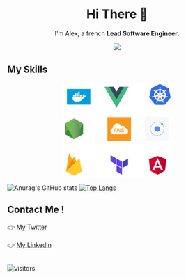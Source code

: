 
<h1 align=center>Hi There 👋</h1>

<p align=center>
  I'm Alex, a french <strong>Lead Software Engineer</strong>.
</p>

<p align=center>
<img width="25%" src="https://avatars.githubusercontent.com/u/1835726?v=4"></img>
</p>


## My Skills
<p align=center>
<img src="https://github.com/riderx/riderx/blob/main/skills.png" width="50%"></img>
</p>

![Anurag's GitHub stats](https://github-readme-stats.vercel.app/api?username=alxlion&theme=dracula)
[![Top Langs](https://github-readme-stats.vercel.app/api/top-langs/?username=alxlion&theme=dracula)](https://github.com/anuraghazra/github-readme-stats)

## Contact Me !

:point_right: [My Twitter](https://twitter.com/_alxlion)<br><br>
:point_right: [My LinkedIn](https://www.linkedin.com/in/alion)<br><br>

![visitors](https://visitor-badge.glitch.me/badge?page_id=alxlion.alxlion)
